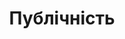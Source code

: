 ---
layout: archive_film
permalink: ua/archive/2020/long-short/public

title: Публічність
director: Helge Kallevik
country: Норвегія
description: У пошуках кохання та прихильності дівчина використовує соціальні мережі, щоб стати людиною, якою вона хоче бути.
category: long-short
image_folder: images/films/archive/2020/long-short/public
is_winner: false
submission_year: 2020
lang: ua
---